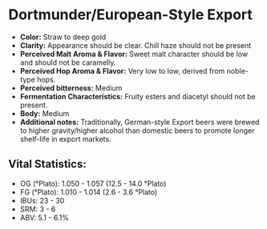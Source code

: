 # Dortmunder/European-Style Export

- **Color:** Straw to deep gold
- **Clarity:** Appearance should be clear. Chill haze should not be present
- **Perceived Malt Aroma & Flavor:** Sweet malt character should be low and should not be caramelly.
- **Perceived Hop Aroma & Flavor:** Very low to low, derived from noble-type hops.
- **Perceived bitterness:** Medium
- **Fermentation Characteristics:** Fruity esters and diacetyl should not be present.
- **Body:** Medium
- **Additional notes:** Traditionally, German-style Export beers were brewed to higher gravity/higher alcohol than domestic beers to promote longer shelf-life in export markets.

## Vital Statistics:

- OG (°Plato): 1.050 - 1.057 (12.5 - 14.0 °Plato)
- FG (°Plato): 1.010 - 1.014 (2.6 - 3.6 °Plato)
- IBUs: 23 - 30
- SRM: 3 - 6
- ABV: 5.1 - 6.1%
